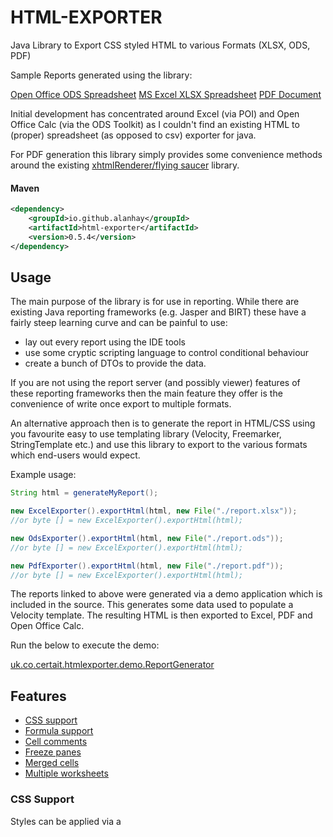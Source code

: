 # HTML-EXPORTER


Java Library to Export CSS styled HTML to various Formats (XLSX, ODS, PDF)

Sample Reports generated using the library:

[Open Office ODS Spreadsheet](http://tinyurl.com/nhq5mu9)
[MS Excel XLSX Spreadsheet](http://tinyurl.com/pbnao9u)
[PDF Document](http://tinyurl.com/o2hk9l7)


Initial development has concentrated around  Excel (via POI) and Open Office Calc (via the ODS Toolkit) as I couldn't find an existing HTML to (proper) spreadsheet (as opposed to csv) exporter for java.

For PDF generation this library simply provides some convenience methods around the existing [xhtmlRenderer/flying saucer](https://github.com/flyingsaucerproject/flyingsaucer) library. 

#### Maven

```xml
<dependency>
    <groupId>io.github.alanhay</groupId>
    <artifactId>html-exporter</artifactId>
    <version>0.5.4</version>
</dependency>
```

## Usage

The main purpose of the library is for use in reporting. While there are existing Java reporting frameworks 
(e.g. Jasper and BIRT) these have a fairly steep learning curve and can be painful to use: 

* lay out every report using the IDE tools
* use some cryptic scripting language to control conditional behaviour
* create a bunch of DTOs to provide the data.

If you are not using the report server (and possibly viewer) features of these reporting frameworks then 
the main feature they offer is the convenience of write once export to multiple formats.

An alternative approach then is to generate the report in HTML/CSS using you favourite easy to use templating library (Velocity, Freemarker,  StringTemplate etc.) and use this library to export to the various formats which end-users would expect.

Example usage:

```java
String html = generateMyReport();

new ExcelExporter().exportHtml(html, new File("./report.xlsx"));
//or byte [] = new ExcelExporter().exportHtml(html);

new OdsExporter().exportHtml(html, new File("./report.ods"));
//or byte [] = new ExcelExporter().exportHtml(html);

new PdfExporter().exportHtml(html, new File("./report.pdf"));
//or byte [] = new ExcelExporter().exportHtml(html);
```


The reports linked to above were generated via a demo application which is included in the source. This generates some data used to populate a Velocity template. The resulting HTML is then exported to Excel, PDF and Open Office Calc.

Run the below to execute the demo:

[uk.co.certait.htmlexporter.demo.ReportGenerator](https://github.com/alanhay/html-exporter/blob/master/src/main/java/uk/co/certait/htmlexporter/demo/ReportGenerator.java)

## Features

* [CSS support](#CSS-Support)
* [Formula support](#Formula-Support)
* [Cell comments](#Cell-Comments)
* [Freeze panes](#Freeze-Panes)
* [Merged cells](#Merged-Cells)
* [Multiple worksheets](#Multiple-Worksheets)



### CSS Support

Styles can be applied via a <style/> block, via a class attribute <td class="classA classB..."> or via an in line style attribute <td style="background-color: orange; color: #ff00ff;">

The normal order of precedence will be applied i.e. inline overrides class declarations overrides global declarations.

Inheritance should be handled as expected e.g. specifying a background color on a table or a row within that table then that property should be inherited by child <td/> elements (unless overridden by a more specific rule)

The following CSS attributes will be parsed by the Excel exporter. **The shorthand versions should be handled as expected** e.g.

```css
{border: thick solid red;}
```

* font-family
* font-size
* font-weight
* font-style
* text-decoration
* text-align
* vertical-align
* color 
* background-color
* border-color
* border-top-color
* border-bottom-color
* border-left-color
* border-right-color
* border-style
* border-top-style
* border-bottom-style
* border-left-style
* border-right-style
* border-width
* border-top-width
* border-bottom-width
* border-left-width
* border-right-width

##### CSS Notes:
* Colors can be specified as literals where there is a corresponding Java constant e.g. red, black orange etc.
* Where colors are specified as hex values then the long format must be used e.g. #ff0000 rather than #f00
* the underlying Excel library (Apache POI) does not support setting arbitrary border widths e.g. 5px. Border widths must then be specified as 'thin', 'medium' or 'thick'
* supported border styles are: solid, dotted, dashed, double. Widths are only applied to 'solid' style.


### Formula Support

The ODS and Excel exporters allow for producing spreadsheets with automatic formula insertion via the use of various data-attributes being applied to table cells. The sample spreadsheets linked to above demonstrate this functionality.

Example:

```html
<!-- This cell will, via the data-group attribute,  be added to two ranges, each of which will be the inputs to formulas -->
<td data-group="store_Dumfries_2_value, region_1_1_pg_5_value" class="numeric">
	486
</td>      

...

<!-- 
	This raw value of this cell will, via the data-group-output attribute, be replaced with a SUM function taking as input all cells added to the specified range.
	The cell is then itself added to another range which will be used by a further function.
-->
<td class="subTotal numeric" data-group-output="region_1_1_pg_6_count" data-group="area_1_pg_6_count">
	32
</td>
```

### Cell Comments

Excel cell comments can be created as below. The dimension attribute (specified in columns and rows is optional and defauls to 3 columns and 1 row if not specified) 

```html
<td data-cell-comment="An Excel Comment" data-cell-comment-dimension="4,2">some value</td>
```

### Freeze Panes

A freeze pane can be created as below i.e. to set the first 2 columns as a freeze pane then specify as below in the cell a column A, row 3:

```html
<td data-freeze-pane-cell="true">some value</td>
```

### Merged Cells

Merged regions can be created using the standars html rowspan and colspan attributes:

```html
<td rowspan="3" colspan="3">some value</td>
```

### Multiple Worksheets

For output to multiple worksheets, use the data-new-sheet attribute. For specifying the worksheet name use the data-sheet-name attribute. e.g.

```html
<!--multiple tables output to separate sheets-->
<table data-sheet-name="Table 1">
	<!-- table data-->
</table>
<table data-new-sheet="true" data-sheet-name="Table 2">
	<!-- table data-->
</table>
```

### Additional Processing Instructions

#### Handling dates 

To create a date/time cell use the data-date-cell-format attribute in order that the text value of the table cell can be parsed to a Java data e.g 

```html
<td data-date-cell-format="dd/MM/yy HH:mm:ss">01-01-2022 13:00:00</td>
```

#### Forcing Text output 

To force the cell type to be text regardless of the underlying type i.e. prevent excel trying to interpret cell values as some other type e.g. 

```html
<td data-text-cell="true">13.54</td>
```